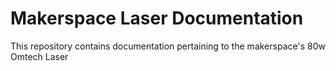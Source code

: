 # Makerspace Laser Documentation

This repository contains documentation pertaining to the makerspace's 80w Omtech Laser